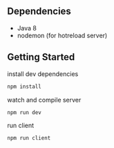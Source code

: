 ## Dependencies

- Java 8
- nodemon (for hotreload server)

## Getting Started

install dev dependencies

```bash
npm install
```

watch and compile server

```bash
npm run dev
```

run client

```bash
npm run client
```
